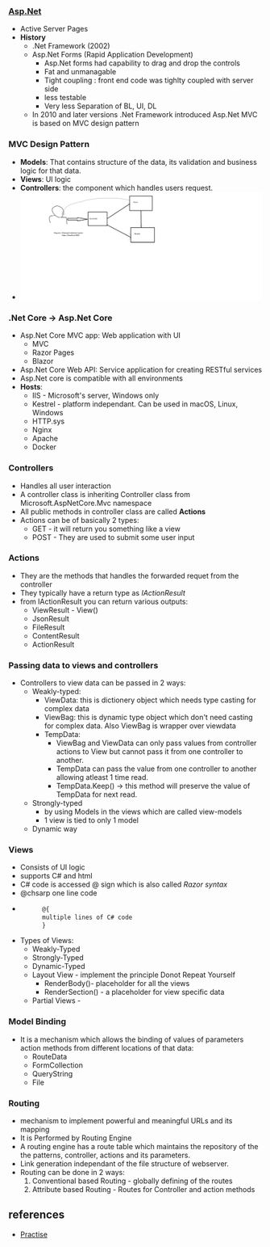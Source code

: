 ### [Asp.Net](https://docs.microsoft.com/en-us/aspnet/core/mvc/overview?view=aspnetcore-3.1)
- Active Server Pages
- **History** 
    - .Net Framework (2002) 
    - Asp.Net Forms (Rapid Application Development) 
        - Asp.Net forms had capability to drag and drop the controls 
        - Fat and unmanagable 
        - Tight coupling : front end code was tighlty coupled with server side
        - less testable
        - Very less Separation of BL, UI, DL
    - In 2010 and later versions .Net Framework introduced Asp.Net MVC is based on MVC design pattern

### MVC Design Pattern
- **Models**: That contains structure of the data, its validation and business logic for that data.
- **Views**: UI logic 
- **Controllers**: the component which handles users request.
- ![MVC lifecycle diagram](https://github.com/201019-UiPath/training-code/blob/main/images/MVC%20lifecycle%20-%20brief.png)

### .Net Core -> Asp.Net Core 
- Asp.Net Core MVC app: Web application with UI
    - MVC
    - Razor Pages
    - Blazor
- Asp.Net Core Web API: Service application for creating RESTful services
- Asp.Net core is compatible with all environments
- **Hosts**: 
    - IIS - Microsoft's server, Windows only
    - Kestrel - platform independant. Can be used in macOS, Linux, Windows
    - HTTP.sys
    - Nginx
    - Apache
    - Docker

### Controllers
- Handles all user interaction
- A controller class is inheriting Controller class from Microsoft.AspNetCore.Mvc namespace
- All public methods in controller class are called **Actions**
- Actions can be of basically 2 types:
    - GET - it will return you something like a view
    - POST - They are used to submit some user input

### Actions
- They are the methods that handles the forwarded requet from the controller
- They typically have a return type as *IActionResult*
- from IActionResult you can return various outputs:
    - ViewResult - View()
    - JsonResult 
    - FileResult
    - ContentResult
    - ActionResult

### Passing data to views and controllers
- Controllers to view data can be passed in 2 ways:
    - Weakly-typed:
        - ViewData: this is dictionery object which needs type casting for complex data
        - ViewBag: this is dynamic type object which don't need casting for complex data. Also ViewBag is wrapper over viewdata
        - TempData:
            - ViewBag and ViewData can only pass values from controller actions to View but cannot pass it from one controller to another.
            - TempData can pass the value from one controller to another allowing atleast 1 time read.
            - TempData.Keep() -> this method will preserve the value of TempData for next read.
    - Strongly-typed
        - by using Models in the views which are called view-models
        - 1 view is tied to only 1 model
    - Dynamic way

### Views
- Consists of UI logic
- supports C# and html
- C# code is accessed @ sign which is also called *Razor syntax*
- @chsarp one line code 
- ```
        @{
        multiple lines of C# code
        }
    ```
- Types of Views:
    - Weakly-Typed
    - Strongly-Typed
    - Dynamic-Typed
    - Layout View - implement the principle Donot Repeat Yourself
        - RenderBody()- placeholder for all the views
        - RenderSection() - a placeholder for view specific data
    - Partial Views - 

### Model Binding
- It is a mechanism which allows the binding of values of parameters action methods from different locations of that data:
    - RouteData
    - FormCollection
    - QueryString
    - File

### Routing 
- mechanism to implement powerful and meaningful URLs and its mapping
- It is Performed by Routing Engine
- A routing engine has a route table which maintains the repository of the the patterns, controller, actions and its parameters.
- Link generation independant of the file structure of webserver.
- Routing can be done in 2 ways:
    1. Conventional based Routing - globally defining of the routes
    2. Attribute based Routing - Routes for Controller and action methods
    
## references 
- [Practise](https://docs.microsoft.com/en-us/learn/modules/build-web-api-net-core/)